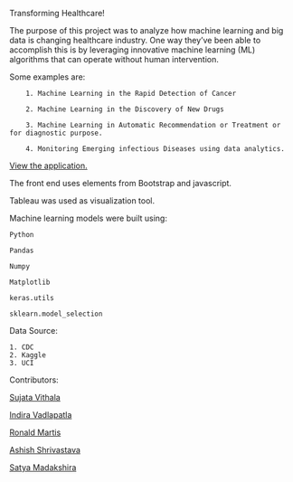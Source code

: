 ﻿Transforming Healthcare!

The purpose of this project was to analyze how machine learning and big data is changing healthcare industry. One way they’ve been able to accomplish this is by leveraging innovative machine learning (ML) algorithms that can operate without human intervention.

Some examples are:

        1. Machine Learning in the Rapid Detection of Cancer
        
        2. Machine Learning in the Discovery of New Drugs
        
        3. Machine Learning in Automatic Recommendation or Treatment or for diagnostic purpose.
        
        4. Monitoring Emerging infectious Diseases using data analytics.
        

[View the application.](https://suvithala.github.io/Transforming_HealthCare/)

The front end uses elements from Bootstrap and javascript.

Tableau was used as visualization tool.

Machine learning models were built using:

	Python
	
	Pandas
	
	Numpy
	
	Matplotlib
	
	keras.utils
	
	sklearn.model_selection


Data Source:

	1. CDC
	2. Kaggle
	3. UCI


Contributors:

[Sujata Vithala](https://github.com/suvithala)

[Indira Vadlapatla](https://github.com/indiratv)

[Ronald Martis](https://github.com/ronamadthis)

[Ashish Shrivastava](https://github.com/AshShri1)

[Satya Madakshira](https://github.com/satyafly)


